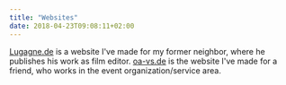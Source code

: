```yaml
---
title: "Websites"
date: 2018-04-23T09:08:11+02:00
---
```


[Lugagne.de][11] is a website I've made for my former neighbor, where he publishes his work as film editor. [oa-vs.de][12] is the website I've made for a friend, who works in the event organization/service area.

[11]: http://www.lugagne.de/
[12]: http://www.oa-vs.de/
